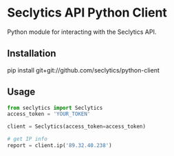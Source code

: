 # Seclytics API Python Client 

Python module for interacting with the Seclytics API.

## Installation

pip install git+git://github.com/seclytics/python-client

## Usage

```python
from seclytics import Seclytics
access_token = 'YOUR_TOKEN'

client = Seclytics(access_token=access_token)

# get IP info
report = client.ip('89.32.40.238')

```
